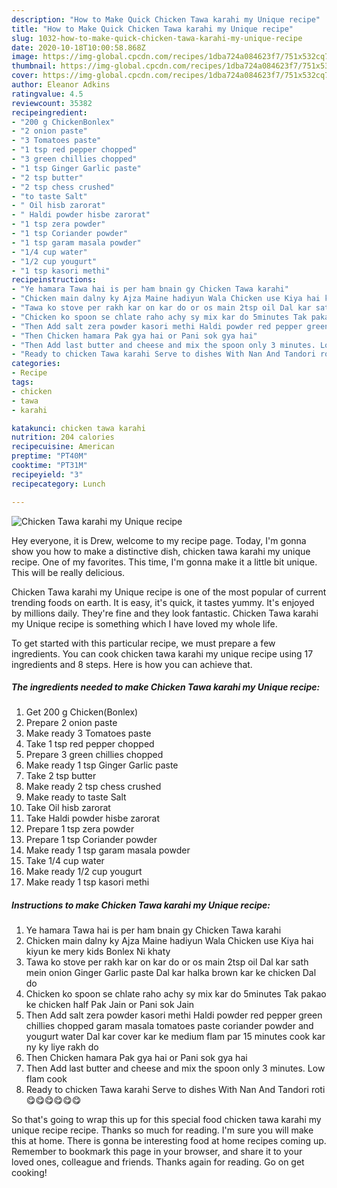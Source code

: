 ```yaml
---
description: "How to Make Quick Chicken Tawa karahi my Unique recipe"
title: "How to Make Quick Chicken Tawa karahi my Unique recipe"
slug: 1032-how-to-make-quick-chicken-tawa-karahi-my-unique-recipe
date: 2020-10-18T10:00:58.868Z
image: https://img-global.cpcdn.com/recipes/1dba724a084623f7/751x532cq70/chicken-tawa-karahi-my-unique-recipe-recipe-main-photo.jpg
thumbnail: https://img-global.cpcdn.com/recipes/1dba724a084623f7/751x532cq70/chicken-tawa-karahi-my-unique-recipe-recipe-main-photo.jpg
cover: https://img-global.cpcdn.com/recipes/1dba724a084623f7/751x532cq70/chicken-tawa-karahi-my-unique-recipe-recipe-main-photo.jpg
author: Eleanor Adkins
ratingvalue: 4.5
reviewcount: 35382
recipeingredient:
- "200 g ChickenBonlex"
- "2 onion paste"
- "3 Tomatoes paste"
- "1 tsp red pepper chopped"
- "3 green chillies chopped"
- "1 tsp Ginger Garlic paste"
- "2 tsp butter"
- "2 tsp chess crushed"
- "to taste Salt"
- " Oil hisb zarorat"
- " Haldi powder hisbe zarorat"
- "1 tsp zera powder"
- "1 tsp Coriander powder"
- "1 tsp garam masala powder"
- "1/4 cup water"
- "1/2 cup yougurt"
- "1 tsp kasori methi"
recipeinstructions:
- "Ye hamara Tawa hai is per ham bnain gy Chicken Tawa karahi"
- "Chicken main dalny ky Ajza Maine hadiyun Wala Chicken use Kiya hai kiyun ke mery kids Bonlex Ni khaty"
- "Tawa ko stove per rakh kar on kar do or os main 2tsp oil Dal kar sath mein onion Ginger Garlic paste Dal kar halka brown kar ke chicken Dal do"
- "Chicken ko spoon se chlate raho achy sy mix kar do 5minutes Tak pakao ke chicken half Pak Jain or Pani sok Jain"
- "Then Add salt zera powder kasori methi Haldi powder red pepper green chillies chopped garam masala tomatoes paste coriander powder and yougurt water Dal kar cover kar ke medium flam par 15 minutes cook kar ny ky liye rakh do"
- "Then Chicken hamara Pak gya hai or Pani sok gya hai"
- "Then Add last butter and cheese and mix the spoon only 3 minutes. Low flam cook"
- "Ready to chicken Tawa karahi Serve to dishes With Nan And Tandori roti 😋😋😋😋😋😋"
categories:
- Recipe
tags:
- chicken
- tawa
- karahi

katakunci: chicken tawa karahi 
nutrition: 204 calories
recipecuisine: American
preptime: "PT40M"
cooktime: "PT31M"
recipeyield: "3"
recipecategory: Lunch

---
```



![Chicken Tawa karahi my Unique recipe](https://img-global.cpcdn.com/recipes/1dba724a084623f7/751x532cq70/chicken-tawa-karahi-my-unique-recipe-recipe-main-photo.jpg)

Hey everyone, it is Drew, welcome to my recipe page. Today, I'm gonna show you how to make a distinctive dish, chicken tawa karahi my unique recipe. One of my favorites. This time, I'm gonna make it a little bit unique. This will be really delicious.



Chicken Tawa karahi my Unique recipe is one of the most popular of current trending foods on earth. It is easy, it's quick, it tastes yummy. It's enjoyed by millions daily. They're fine and they look fantastic. Chicken Tawa karahi my Unique recipe is something which I have loved my whole life.


To get started with this particular recipe, we must prepare a few ingredients. You can cook chicken tawa karahi my unique recipe using 17 ingredients and 8 steps. Here is how you can achieve that.

<!--inarticleads1-->

##### The ingredients needed to make Chicken Tawa karahi my Unique recipe:

1. Get 200 g Chicken(Bonlex)
1. Prepare 2 onion paste
1. Make ready 3 Tomatoes paste
1. Take 1 tsp red pepper chopped
1. Prepare 3 green chillies chopped
1. Make ready 1 tsp Ginger Garlic paste
1. Take 2 tsp butter
1. Make ready 2 tsp chess crushed
1. Make ready to taste Salt
1. Take  Oil hisb zarorat
1. Take  Haldi powder hisbe zarorat
1. Prepare 1 tsp zera powder
1. Prepare 1 tsp Coriander powder
1. Make ready 1 tsp garam masala powder
1. Take 1/4 cup water
1. Make ready 1/2 cup yougurt
1. Make ready 1 tsp kasori methi




<!--inarticleads2-->

##### Instructions to make Chicken Tawa karahi my Unique recipe:

1. Ye hamara Tawa hai is per ham bnain gy Chicken Tawa karahi
1. Chicken main dalny ky Ajza Maine hadiyun Wala Chicken use Kiya hai kiyun ke mery kids Bonlex Ni khaty
1. Tawa ko stove per rakh kar on kar do or os main 2tsp oil Dal kar sath mein onion Ginger Garlic paste Dal kar halka brown kar ke chicken Dal do
1. Chicken ko spoon se chlate raho achy sy mix kar do 5minutes Tak pakao ke chicken half Pak Jain or Pani sok Jain
1. Then Add salt zera powder kasori methi Haldi powder red pepper green chillies chopped garam masala tomatoes paste coriander powder and yougurt water Dal kar cover kar ke medium flam par 15 minutes cook kar ny ky liye rakh do
1. Then Chicken hamara Pak gya hai or Pani sok gya hai
1. Then Add last butter and cheese and mix the spoon only 3 minutes. Low flam cook
1. Ready to chicken Tawa karahi Serve to dishes With Nan And Tandori roti 😋😋😋😋😋😋




So that's going to wrap this up for this special food chicken tawa karahi my unique recipe recipe. Thanks so much for reading. I'm sure you will make this at home. There is gonna be interesting food at home recipes coming up. Remember to bookmark this page in your browser, and share it to your loved ones, colleague and friends. Thanks again for reading. Go on get cooking!

